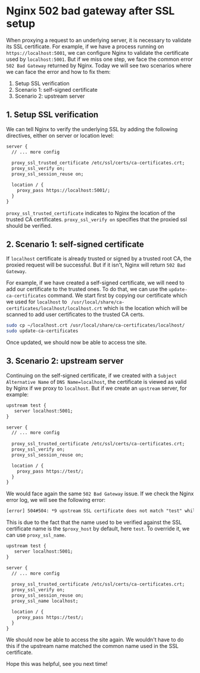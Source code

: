 # Nginx 502 bad gateway after SSL setup

When proxying a request to an underlying server, it is necessary to validate its SSL certificate. For example, if we have a process running on `https://localhost:5001`, we can configure Nginx to validate the certificate used by `localhost:5001`. But if we miss one step, we face the common error `502 Bad Gateway` returned by Nginx. Today we will see two scenarios where we can face the error and how to fix them:

1. Setup SSL verification
2. Scenario 1: self-signed certificate
3. Scenario 2: upstream server


## 1. Setup SSL verification

We can tell Nginx to verify the underlying SSL by adding the following directives, either on server or location level:

```txt
server {
  // ... more config
  
  proxy_ssl_trusted_certificate /etc/ssl/certs/ca-certificates.crt;
  proxy_ssl_verify on;
  proxy_ssl_session_reuse on;

  location / {
    proxy_pass https://localhost:5001/;
  }
}
```

`proxy_ssl_trusted_certificate` indicates to Nginx the location of the trusted CA certificates.
`proxy_ssl_verify on` specifies that the proxied ssl should be verified.

## 2. Scenario 1: self-signed certificate

If `localhost` certificate is already trusted or signed by a trusted root CA, the proxied request will be successful. But if it isn't, Nginx will return `502 Bad Gateway`.

For example, if we have created a self-signed certificate, we will need to add our certificate to the trusted ones. To do that, we can use the `update-ca-certificates` command. We start first by copying our certificate which we used for `localhost` to ` /usr/local/share/ca-certificates/localhost/localhost.crt` which is the location which will be scanned to add user certificates to the trusted CA certs. 

```sh
sudo cp ~/localhost.crt /usr/local/share/ca-certificates/localhost/
sudo update-ca-certificates
```

Once updated, we should now be able to access tne site.

## 3. Scenario 2: upstream server

Continuing on the self-signed certificate, if we created with a `Subject Alternative Name` of `DNS Name=localhost`, the certificate is viewed as valid by Nginx if we proxy to `localhost`. But if we create an `upstream` server, for example:

```txt
upstream test {
   server localhost:5001;
}

server {
  // ... more config
  
  proxy_ssl_trusted_certificate /etc/ssl/certs/ca-certificates.crt;
  proxy_ssl_verify on;
  proxy_ssl_session_reuse on;

  location / {
    proxy_pass https://test/;
  }
}
```

We would face again the same `502 Bad Gateway` issue. If we check the Nginx error log, we will see the following error:

```txt
[error] 504#504: *9 upstream SSL certificate does not match "test" while SSL handshaking to upstream, client: ::1, server: , request: "GET /api/values/ HTTP/1.1", upstream: "https://127.0.0.1:5001/api/values/", host: "localhost"
```

This is due to the fact that the name used to be verified against the SSL certificate name is the `$proxy_host` by default, here `test`. To override it, we can use `proxy_ssl_name`.

```txt
upstream test {
   server localhost:5001;
}

server {
  // ... more config
  
  proxy_ssl_trusted_certificate /etc/ssl/certs/ca-certificates.crt;
  proxy_ssl_verify on;
  proxy_ssl_session_reuse on;
  proxy_ssl_name localhost;

  location / {
    proxy_pass https://test/;
  }
}
```

We should now be able to access the site again. We wouldn't have to do this if the upstream name matched the common name used in the SSL certificate.

Hope this was helpful, see you next time!